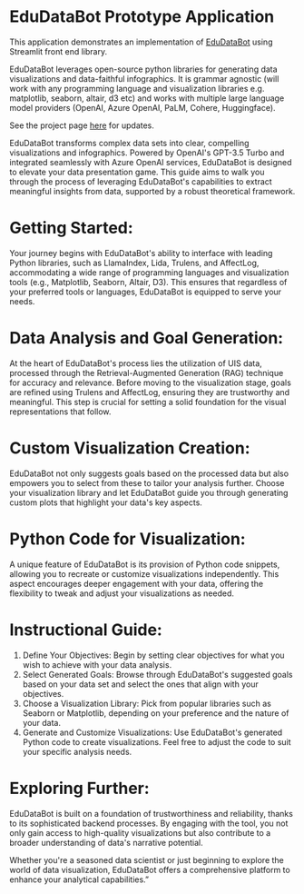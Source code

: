 # EduDataBot Prototype Application

This  application demonstrates an implementation of [EduDataBot]([https://github.com/roy-saurabh/un-vision-ai]) using Streamlit front end library.

EduDataBot leverages open-source python libraries for generating data visualizations and data-faithful infographics. It is grammar agnostic (will work with any programming language and visualization libraries e.g. matplotlib, seaborn, altair, d3 etc) and works with multiple large language model providers (OpenAI, Azure OpenAI, PaLM, Cohere, Huggingface). 

See the project page [here](https://github.com/roy-saurabh/un-vision-ai) for updates.

EduDataBot transforms complex data sets into clear, compelling visualizations and infographics. Powered by OpenAI's GPT-3.5 Turbo and integrated seamlessly with Azure OpenAI services, EduDataBot is designed to elevate your data presentation game. This guide aims to walk you through the process of leveraging EduDataBot's capabilities to extract meaningful insights from data, supported by a robust theoretical framework.

# Getting Started: 

Your journey begins with EduDataBot's ability to interface with leading Python libraries, such as LlamaIndex, Lida, Trulens, and AffectLog, accommodating a wide range of programming languages and visualization tools (e.g., Matplotlib, Seaborn, Altair, D3). This ensures that regardless of your preferred tools or languages, EduDataBot is equipped to serve your needs.

# Data Analysis and Goal Generation: 

At the heart of EduDataBot's process lies the utilization of UIS data, processed through the Retrieval-Augmented Generation (RAG) technique for accuracy and relevance. Before moving to the visualization stage, goals are refined using Trulens and AffectLog, ensuring they are trustworthy and meaningful. This step is crucial for setting a solid foundation for the visual representations that follow.

# Custom Visualization Creation: 

EduDataBot not only suggests goals based on the processed data but also empowers you to select from these to tailor your analysis further. Choose your visualization library and let EduDataBot guide you through generating custom plots that highlight your data's key aspects.

# Python Code for Visualization: 

A unique feature of EduDataBot is its provision of Python code snippets, allowing you to recreate or customize visualizations independently. This aspect encourages deeper engagement with your data, offering the flexibility to tweak and adjust your visualizations as needed.

# Instructional Guide:

1.	Define Your Objectives: Begin by setting clear objectives for what you wish to achieve with your data analysis.
2.	Select Generated Goals: Browse through EduDataBot's suggested goals based on your data set and select the ones that align with your objectives.
3.	Choose a Visualization Library: Pick from popular libraries such as Seaborn or Matplotlib, depending on your preference and the nature of your data.
4.	Generate and Customize Visualizations: Use EduDataBot's generated Python code to create visualizations. Feel free to adjust the code to suit your specific analysis needs.

# Exploring Further: 

EduDataBot is built on a foundation of trustworthiness and reliability, thanks to its sophisticated backend processes. By engaging with the tool, you not only gain access to high-quality visualizations but also contribute to a broader understanding of data's narrative potential.

Whether you're a seasoned data scientist or just beginning to explore the world of data visualization, EduDataBot offers a comprehensive platform to enhance your analytical capabilities.”

